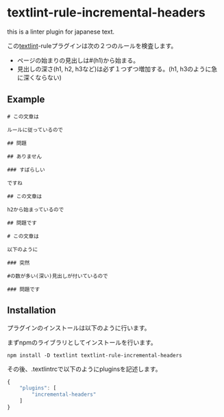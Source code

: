 # textlint-rule-incremental-headers

this is a linter plugin for japanese text.

この[textlint](https://github.com/textlint/textlint)-ruleプラグインは次の２つのルールを検査します。

- ページの始まりの見出しは#(h1)から始まる。
- 見出しの深さ(h1, h2, h3など)は必ず１つずつ増加する。(h1, h3のように急に深くならない)

## Example

```
# この文章は

ルールに従っているので

## 問題

## ありません

### すばらしい

ですね

```

```
## この文章は

h2から始まっているので

## 問題です

```

```
# この文章は

以下のように

### 突然

#の数が多い(深い)見出しが付いているので

### 問題です

```

## Installation

プラグインのインストールは以下のように行います。

まずnpmのライブラリとしてインストールを行います。

```
npm install -D textlint textlint-rule-incremental-headers
```

その後、.textlintrcで以下のようにpluginsを記述します。

```js
{
    "plugins": [
        "incremental-headers"
    ]
}
```

